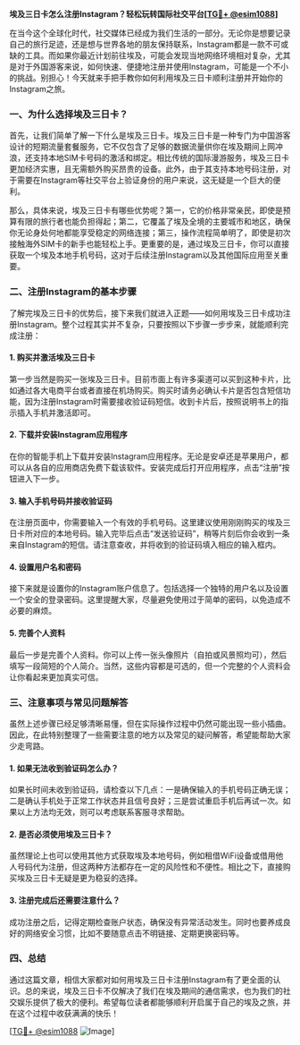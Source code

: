 **埃及三日卡怎么注册Instagram？轻松玩转国际社交平台[[TG💪+ @esim1088](https://t.me/s/esim1088)]**

在当今这个全球化时代，社交媒体已经成为我们生活的一部分。无论你是想要记录自己的旅行足迹，还是想与世界各地的朋友保持联系，Instagram都是一款不可或缺的工具。而如果你最近计划前往埃及，可能会发现当地网络环境相对复杂，尤其是对于外国游客来说，如何快速、便捷地注册并使用Instagram，可能是一个不小的挑战。别担心！今天就来手把手教你如何利用埃及三日卡顺利注册并开始你的Instagram之旅。

### 一、为什么选择埃及三日卡？

首先，让我们简单了解一下什么是埃及三日卡。埃及三日卡是一种专门为中国游客设计的短期流量套餐服务，它不仅包含了足够的数据流量供你在埃及期间上网冲浪，还支持本地SIM卡号码的激活和绑定。相比传统的国际漫游服务，埃及三日卡更加经济实惠，且无需额外购买昂贵的设备。此外，由于其支持本地号码注册，对于需要在Instagram等社交平台上验证身份的用户来说，这无疑是一个巨大的便利。

那么，具体来说，埃及三日卡有哪些优势呢？第一，它的价格非常亲民，即使是预算有限的旅行者也能负担得起；第二，它覆盖了埃及全境的主要城市和地区，确保你无论身处何地都能享受稳定的网络连接；第三，操作流程简单明了，即使是初次接触海外SIM卡的新手也能轻松上手。更重要的是，通过埃及三日卡，你可以直接获取一个埃及本地手机号码，这对于后续注册Instagram以及其他国际应用至关重要。

### 二、注册Instagram的基本步骤

了解完埃及三日卡的优势后，接下来我们就进入正题——如何用埃及三日卡成功注册Instagram。整个过程其实并不复杂，只要按照以下步骤一步步来，就能顺利完成注册：

#### 1. 购买并激活埃及三日卡

第一步当然是购买一张埃及三日卡。目前市面上有许多渠道可以买到这种卡片，比如通过各大电商平台或者直接在机场购买。购买时请务必确认卡片是否包含短信功能，因为注册Instagram时需要接收验证码短信。收到卡片后，按照说明书上的指示插入手机并激活即可。

#### 2. 下载并安装Instagram应用程序

在你的智能手机上下载并安装Instagram应用程序。无论是安卓还是苹果用户，都可以从各自的应用商店免费下载该软件。安装完成后打开应用程序，点击“注册”按钮进入下一步。

#### 3. 输入手机号码并接收验证码

在注册页面中，你需要输入一个有效的手机号码。这里建议使用刚刚购买的埃及三日卡所对应的本地号码。输入完毕后点击“发送验证码”，稍等片刻后你会收到一条来自Instagram的短信。请注意查收，并将收到的验证码填入相应的输入框内。

#### 4. 设置用户名和密码

接下来就是设置你的Instagram账户信息了。包括选择一个独特的用户名以及设置一个安全的登录密码。这里提醒大家，尽量避免使用过于简单的密码，以免造成不必要的麻烦。

#### 5. 完善个人资料

最后一步是完善个人资料。你可以上传一张头像照片（自拍或风景照均可），然后填写一段简短的个人简介。当然，这些内容都是可选的，但一个完整的个人资料会让你看起来更加真实可信。

### 三、注意事项与常见问题解答

虽然上述步骤已经足够清晰易懂，但在实际操作过程中仍然可能出现一些小插曲。因此，在此特别整理了一些需要注意的地方以及常见的疑问解答，希望能帮助大家少走弯路。

#### 1. 如果无法收到验证码怎么办？

如果长时间未收到验证码，请检查以下几点：一是确保输入的手机号码正确无误；二是确认手机处于正常工作状态并且信号良好；三是尝试重启手机后再试一次。如果以上方法均无效，则可以考虑联系客服寻求帮助。

#### 2. 是否必须使用埃及三日卡？

虽然理论上也可以使用其他方式获取埃及本地号码，例如租借WiFi设备或借用他人号码代为注册，但这两种方法都存在一定的风险性和不便性。相比之下，直接购买埃及三日卡无疑是更为稳妥的选择。

#### 3. 注册完成后还需要注意什么？

成功注册之后，记得定期检查账户状态，确保没有异常活动发生。同时也要养成良好的网络安全习惯，比如不要随意点击不明链接、定期更换密码等。

### 四、总结

通过这篇文章，相信大家都对如何用埃及三日卡注册Instagram有了更全面的认识。总的来说，埃及三日卡不仅解决了我们在埃及期间的通信需求，也为我们的社交娱乐提供了极大的便利。希望每位读者都能够顺利开启属于自己的埃及之旅，并在这个过程中收获满满的快乐！

[[TG💪+ @esim1088](https://t.me/s/esim1088) ![Image](https://i.postimg.cc/4NQfJmqS/Snipaste-2025-05-13-00-14-12.png)]